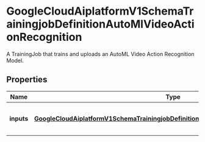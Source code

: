 

# GoogleCloudAiplatformV1SchemaTrainingjobDefinitionAutoMlVideoActionRecognition

A TrainingJob that trains and uploads an AutoML Video Action Recognition Model.

## Properties

| Name | Type | Description | Notes |
|------------ | ------------- | ------------- | -------------|
|**inputs** | [**GoogleCloudAiplatformV1SchemaTrainingjobDefinitionAutoMlVideoActionRecognitionInputs**](GoogleCloudAiplatformV1SchemaTrainingjobDefinitionAutoMlVideoActionRecognitionInputs.md) | The input parameters of this TrainingJob. |  [optional] |




